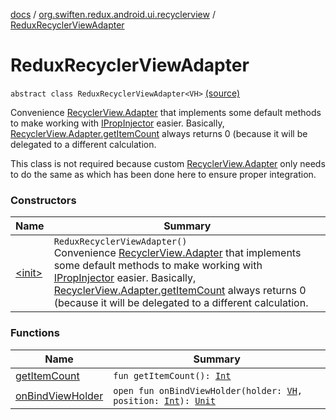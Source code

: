 [docs](../../index.md) / [org.swiften.redux.android.ui.recyclerview](../index.md) / [ReduxRecyclerViewAdapter](./index.md)

# ReduxRecyclerViewAdapter

`abstract class ReduxRecyclerViewAdapter<VH>` [(source)](https://github.com/protoman92/KotlinRedux/tree/master/android/android-recyclerview/src/main/java/org/swiften/redux/android/ui/recyclerview/RecyclerAdapter.kt#L28)

Convenience [RecyclerView.Adapter](#) that implements some default methods to make working with
[IPropInjector](../../org.swiften.redux.ui/-i-prop-injector/index.md) easier. Basically, [RecyclerView.Adapter.getItemCount](#) always returns 0
(because it will be delegated to a different calculation.

This class is not required because custom [RecyclerView.Adapter](#) only needs to do the same as
which has been done here to ensure proper integration.

### Constructors

| Name | Summary |
|---|---|
| [&lt;init&gt;](-init-.md) | `ReduxRecyclerViewAdapter()`<br>Convenience [RecyclerView.Adapter](#) that implements some default methods to make working with [IPropInjector](../../org.swiften.redux.ui/-i-prop-injector/index.md) easier. Basically, [RecyclerView.Adapter.getItemCount](#) always returns 0 (because it will be delegated to a different calculation. |

### Functions

| Name | Summary |
|---|---|
| [getItemCount](get-item-count.md) | `fun getItemCount(): `[`Int`](https://kotlinlang.org/api/latest/jvm/stdlib/kotlin/-int/index.html) |
| [onBindViewHolder](on-bind-view-holder.md) | `open fun onBindViewHolder(holder: `[`VH`](index.md#VH)`, position: `[`Int`](https://kotlinlang.org/api/latest/jvm/stdlib/kotlin/-int/index.html)`): `[`Unit`](https://kotlinlang.org/api/latest/jvm/stdlib/kotlin/-unit/index.html) |
